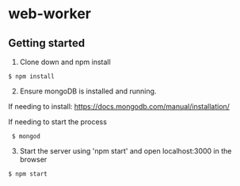 # web-worker

## Getting started 

1) Clone down and npm install

` $ npm install `

2) Ensure mongoDB is installed and running. 

If needing to install: https://docs.mongodb.com/manual/installation/

If needing to start the process

` $ mongod`

3) Start the server using 'npm start' and open localhost:3000 in the browser

` $ npm start `
